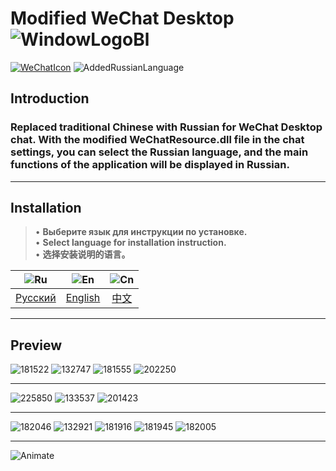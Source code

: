 # Modified WeChat Desktop ![WindowLogoBl](https://user-images.githubusercontent.com/48417413/129701155-aff35408-757f-466b-9636-690585d88cb8.png)

[![WeChatIcon](https://user-images.githubusercontent.com/48417413/129711068-ffd3cead-304e-408f-9d01-3f2a39af6cea.png)](https://www.wechat.com/)
![AddedRussianLanguage](https://user-images.githubusercontent.com/48417413/129706200-f6c00907-3f46-490b-8ff0-2b76975df763.png)


## **Introduction**
### Replaced traditional Chinese with Russian for WeChat Desktop chat. With the modified **WeChatResource.dll** file in the chat settings, you can select the Russian language, and the main functions of the application will be displayed in Russian. 

-----

## **Installation**
> • **Выберите язык для инструкции по установке.**\
> • **Select language for installation instruction.**\
> • **选择安装说明的语言。**

   | ![Ru](https://camo.githubusercontent.com/391b57fb068c30068d206d8b5e14dab22414b7e4e2179aeaa23415ab3404b841/68747470733a2f2f756e69636f64652d7461626c652e636f6d2f692f636f756e7472792d666c6167732f72752e706e67) | ![En](https://camo.githubusercontent.com/6a14aa4dccda53ea9236ff9849bde5b0905e389fda26e7d07fb77e68b76bc2fd/68747470733a2f2f756e69636f64652d7461626c652e636f6d2f692f636f756e7472792d666c6167732f656e2e706e67) | ![Cn](https://camo.githubusercontent.com/5eca8717e615fe73912fe82a1b0ca6b38133ccd08f8cde63d6822d4b8ae484bf/68747470733a2f2f756e69636f64652d7461626c652e636f6d2f692f636f756e7472792d666c6167732f636e2e706e67) |
   | :----------: |:------------:|:-----------:|
   | [Русский][1] | [English][2] |  [中文][3]  |
    
----    
    
## Preview

![181522](https://user-images.githubusercontent.com/48417413/130286737-031030f7-5728-429c-87c8-214f03800372.png)
![132747](https://user-images.githubusercontent.com/48417413/129460127-11612f1a-87ee-4eab-a98a-89e7d363e05e.png)
![181555](https://user-images.githubusercontent.com/48417413/130286769-4867eb04-ba5e-4316-98a2-e0a915b882af.png)
![202250](https://user-images.githubusercontent.com/48417413/129455426-4a50697e-5cbf-44bb-a335-b215ddef582f.png)

----

![225850](https://user-images.githubusercontent.com/48417413/130287325-6e2ed693-3c94-40be-bcff-1dcd70eb5951.png)
![133537](https://user-images.githubusercontent.com/48417413/129444911-4eb3ad00-86c1-44c3-9a10-eabda72bbd27.png)
![201423](https://user-images.githubusercontent.com/48417413/129455216-d8bb2f73-b298-4fe5-9278-ec38fb6d373c.png)

----

![182046](https://user-images.githubusercontent.com/48417413/130255866-c591ba39-a689-4f95-851d-442f1255f2e1.png)
![132921](https://user-images.githubusercontent.com/48417413/129444898-0a9fff8d-242f-42bd-a1f2-ff9b91d9c566.png)
![181916](https://user-images.githubusercontent.com/48417413/130286950-91b26ea0-68ef-4137-8e89-21d218c05d62.png)
![181945](https://user-images.githubusercontent.com/48417413/130256133-2ecd7cdf-9634-415b-aa61-6d7713772f24.png)
![182005](https://user-images.githubusercontent.com/48417413/130256142-9d42c4a6-6d13-4daf-984e-04cf5739b2f3.png)

----

![Animate](https://user-images.githubusercontent.com/48417413/129444995-7311de92-d481-4530-881e-51714a51a88b.gif)



[1]: https://github.com/Li-Heping/WeChat/blob/main/Installation%20instructions/README-Ru.md
[2]: https://github.com/Li-Heping/WeChat/blob/main/Installation%20instructions/README-En.md
[3]: https://github.com/Li-Heping/WeChat/blob/main/Installation%20instructions/README-Cn.md
